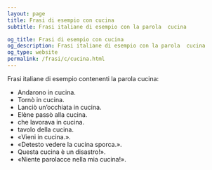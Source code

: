 ```yaml
---
layout: page
title: Frasi di esempio con cucina 
subtitle: Frasi italiane di esempio con la parola  cucina

og_title: Frasi di esempio con cucina 
og_description: Frasi italiane di esempio con la parola  cucina
og_type: website
permalink: /frasi/c/cucina.html
---
```


Frasi italiane di esempio contenenti la parola cucina:


- Andarono in cucina.
- Tornò in cucina.
- Lanciò un’occhiata in cucina.
- Elène passò alla cucina.
- che lavorava in cucina.
- tavolo della cucina.
- «Vieni in cucina.».
- «Detesto vedere la cucina sporca.».
- Questa cucina è un disastro!».
- «Niente parolacce nella mia cucina!».
